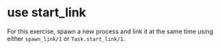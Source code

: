 # use start_link

For this exercise, spawn a new process and link it at the same time using either `spawn_link/1` or `Task.start_link/1`.
